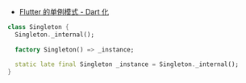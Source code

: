 - [Flutter 的单例模式 - Dart 化](https://flutter.cn/community/tutorials/singleton-pattern-in-flutter-n-dart#dart-%E5%8C%96)

```dart
class Singleton {
  Singleton._internal();
  
  factory Singleton() => _instance;
  
  static late final Singleton _instance = Singleton._internal();
}
```

